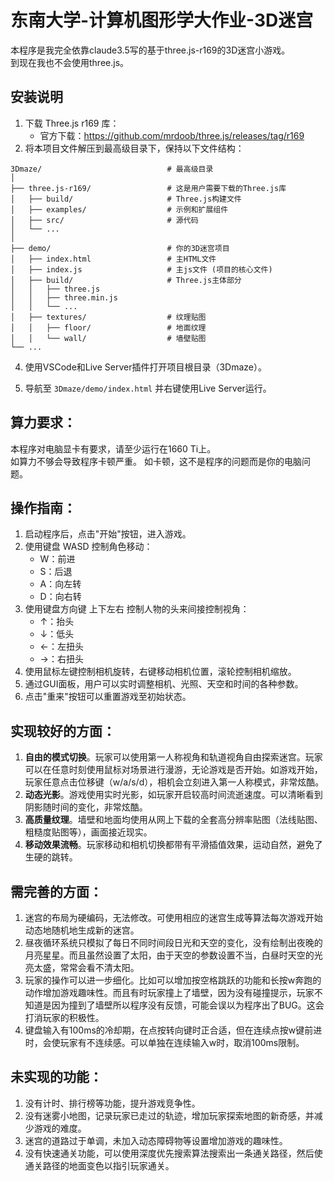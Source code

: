 # 东南大学-计算机图形学大作业-3D迷宫

本程序是我完全依靠claude3.5写的基于three.js-r169的3D迷宫小游戏。  
到现在我也不会使用three.js。 

## 安装说明
1. 下载 Three.js r169 库：
   - 官方下载：https://github.com/mrdoob/three.js/releases/tag/r169
2. 将本项目文件解压到最高级目录下，保持以下文件结构：

```  
3Dmaze/                            # 最高级目录
│
├── three.js-r169/                 # 这是用户需要下载的Three.js库
│   ├── build/                     # Three.js构建文件
│   ├── examples/                  # 示例和扩展组件
│   ├── src/                       # 源代码
│   └── ...
│
├── demo/                          # 你的3D迷宫项目
│   ├── index.html                 # 主HTML文件
│   ├── index.js                   # 主js文件 (项目的核心文件)
│   ├── build/                     # Three.js主体部分
│   │   ├── three.js
│   │   ├── three.min.js
│   │   └── ...
│   ├── textures/                  # 纹理贴图
│   │   ├── floor/                 # 地面纹理
│   │   └── wall/                  # 墙壁贴图
└── ...
```

4. 使用VSCode和Live Server插件打开项目根目录（3Dmaze）。

5. 导航至 `3Dmaze/demo/index.html` 并右键使用Live Server运行。



## 算力要求：
本程序对电脑显卡有要求，请至少运行在1660 Ti上。  
如算力不够会导致程序卡顿严重。
如卡顿，这不是程序的问题而是你的电脑问题。

## 操作指南：
1. 启动程序后，点击"开始"按钮，进入游戏。
2. 使用键盘 WASD 控制角色移动：
   - W：前进
   - S：后退
   - A：向左转
   - D：向右转
3. 使用键盘方向键 上下左右 控制人物的头来间接控制视角：
   - ↑：抬头
   - ↓：低头
   - ←：左扭头
   - →：右扭头
4. 使用鼠标左键控制相机旋转，右键移动相机位置，滚轮控制相机缩放。
5. 通过GUI面板，用户可以实时调整相机、光照、天空和时间的各种参数。
6. 点击"重来"按钮可以重置游戏至初始状态。

## 实现较好的方面：
1. **自由的模式切换**。玩家可以使用第一人称视角和轨道视角自由探索迷宫。玩家可以在任意时刻使用鼠标对场景进行漫游，无论游戏是否开始。如游戏开始，玩家任意点击位移键（w/a/s/d），相机会立刻进入第一人称模式，非常炫酷。
2. **动态光影**。游戏使用实时光影，如玩家开启较高时间流逝速度。可以清晰看到阴影随时间的变化，非常炫酷。
3. **高质量纹理**。墙壁和地面均使用从网上下载的全套高分辨率贴图（法线贴图、粗糙度贴图等），画面接近现实。
4. **移动效果流畅**。玩家移动和相机切换都带有平滑插值效果，运动自然，避免了生硬的跳转。

## 需完善的方面：
1. 迷宫的布局为硬编码，无法修改。可使用相应的迷宫生成等算法每次游戏开始动态地随机地生成新的迷宫。
2. 昼夜循环系统只模拟了每日不同时间段日光和天空的变化，没有绘制出夜晚的月亮星星。而且虽然设置了太阳，由于天空的参数设置不当，白昼时天空的光亮太盛，常常会看不清太阳。
3. 玩家的操作可以进一步细化。比如可以增加按空格跳跃的功能和长按w奔跑的动作增加游戏趣味性。而且有时玩家撞上了墙壁，因为没有碰撞提示，玩家不知道是因为撞到了墙壁所以程序没有反馈，可能会误以为程序出了BUG。这会打消玩家的积极性。
4. 键盘输入有100ms的冷却期，在点按转向键时正合适，但在连续点按w键前进时，会使玩家有不连续感。可以单独在连续输入w时，取消100ms限制。

## 未实现的功能：
1. 没有计时、排行榜等功能，提升游戏竞争性。
2. 没有迷雾小地图，记录玩家已走过的轨迹，增加玩家探索地图的新奇感，并减少游戏的难度。
3. 迷宫的道路过于单调，未加入动态障碍物等设置增加游戏的趣味性。
4. 没有快速通关功能，可以使用深度优先搜索算法搜索出一条通关路径，然后使通关路径的地面变色以指引玩家通关。

